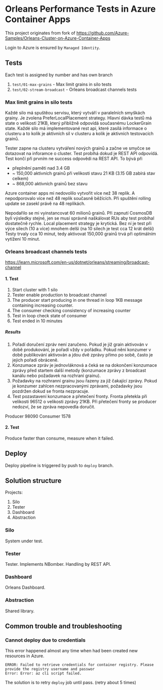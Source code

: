 # Orleans Performance Tests in Azure Container Apps

This project originates from fork of https://github.com/Azure-Samples/Orleans-Cluster-on-Azure-Container-Apps

Login to Azure is ensured by `Managed Identity`.


## Tests

Each test is assigned by number and has own branch

1. `test/01-max-grains` - Max limit grains in silo tests
2. `test/02-stream-broadcast` - Orleans broadcast channels tests

### Max limit grains in silo tests

Každé silo má spuštěou servisu, který vytváří v paralelních smyškách grainy.
Je zvolena PreferLocalPlacement strategy.
Hlavní dávka testů má state o velikosti 21KB, který přibližně odpovídá současnému LockerGrain state.
Každé silo má implementované rest api, které zasílá informace o clusteru a to kolik je aktivních sil v clusteru a kolik je aktivních testovacích grainů.

Tester zapne na clusteru vytváření nových grainů a začne ve smyčce se dotazovat na inforamce o cluster.
Test probíhá dokud je REST API odpovídá. Test končí při prvním ne success odpovědi na REST API.
To bývá při
- přeplnění paměti nad 3.4 GB
- ~ 150,000 aktivních grainů při velikosti stavu 21 KB (3.15 GB zabírá stav celkem)
- ~ 868,000 aktivních grainů bez stavu



Azure container apps mi nedovolilo vytvořit více než 38 replik. A nepodporovalo více než 48 replik současně běžících. Při spuštění rolling update se zasekl právě na 48 replikách.


Nepodařilo se mi vyinstancovat 60 milionů grainů.
Při zapnutí CosmosDB byli výsledky stejné, jen se musí správně naškálovat RUs aby test probíhal dostatečně rychle.
Local placement strategy je krytická. Bez ní je test při výce silech (10 a více) mnohem delší (na 10 silech je test cca 12 krát delší)
Testy trvaly cca 10 minut, tedy aktivovat 150,000 grainů trvá při optimálním vytížení 10 minut.


### Orleans broadcast channels tests

https://learn.microsoft.com/en-us/dotnet/orleans/streaming/broadcast-channel

#### 1. Test

1. Start cluster with 1 silo
2. Tester enable production to broadcast channel
3. The producer start producing in one thread in loop 1KB message containing increasing counter.
4. The consumer checking consistency of increasing counter
5. Test in loop check state of consumer
6. Test ended in 10 minutes

##### Results

1. Pořadí doručení zpráv není zaručeno. Pokud je již grain aktivován v době produkování, je pořadí vždy v pořádku. 
Pokud nění konzumer v době publikování aktivován a jdou dvě zprávy přímo po sobě, často je jejich pořadí obráceně.
2. Konzumace zpráv je jednovláknová a čeká se na dokončení konzumace zprávy před startem další metody 
(konzumace zprávy z broadcast kanálu nebo požadavek na rozhraní grainu).
3. Požadavky na rozhranní grainu jsou řazeny za již čakající zprávy. Pokud je konzumer zahlcen nezpracovanými zprávami, 
požadavky jsou pozdržen dokud se fronta nezpracuje. 
4. Test pozastavení konzumace a přetečení fronty. Fronta přetekla při velikosti 96512 o velikosti zprávy 21KB.
Při přetečení fronty se producer nedozví, že se zpráva nepovedla doručit.


Producer
98090
Consumer
1578


#### 2. Test

Produce faster than consume, measure when it failed.


## Deploy

Deploy pipeline is triggered by push to `deploy` branch.

## Solution structure

Projects:
1. Silo
2. Tester
3. Dashboard
4. Abstraction

### Silo

System under test.

### Tester

Tester.
Implements NBomber.
Handling by REST API.

### Dashboard

Orleans Dashboard.

### Abstraction

Shared library.

## Common trouble and troubleshooting

### Cannot deploy due to credentials

This error happened almost any time when had been created new resources in Azure.


    ERROR: Failed to retrieve credentials for container registry. Please provide the registry username and passwor
    Error: Error: az cli script failed.



The solution is to retry `deploy` job until pass. (retry about 5 times)